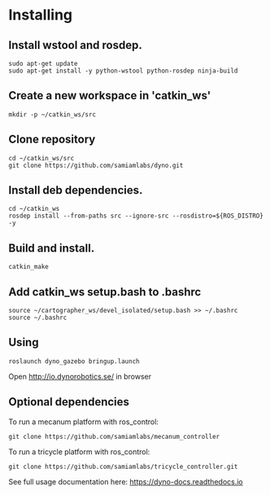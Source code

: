 # Installing

## Install wstool and rosdep.
```
sudo apt-get update
sudo apt-get install -y python-wstool python-rosdep ninja-build
```


## Create a new workspace in 'catkin_ws'
```
mkdir -p ~/catkin_ws/src
```

## Clone repository
```
cd ~/catkin_ws/src
git clone https://github.com/samiamlabs/dyno.git
```

## Install deb dependencies.
```
cd ~/catkin_ws
rosdep install --from-paths src --ignore-src --rosdistro=${ROS_DISTRO} -y
```

## Build and install.
```
catkin_make
```

## Add catkin_ws setup.bash to .bashrc
```
source ~/cartographer_ws/devel_isolated/setup.bash >> ~/.bashrc
source ~/.bashrc
```

## Using
```
roslaunch dyno_gazebo bringup.launch
```

Open http://io.dynorobotics.se/ in browser

## Optional dependencies
To run a mecanum platform with ros_control:
```
git clone https://github.com/samiamlabs/mecanum_controller
```
To run a tricycle platform with ros_control:
```
git clone https://github.com/samiamlabs/tricycle_controller.git
```

See full usage documentation here: https://dyno-docs.readthedocs.io
